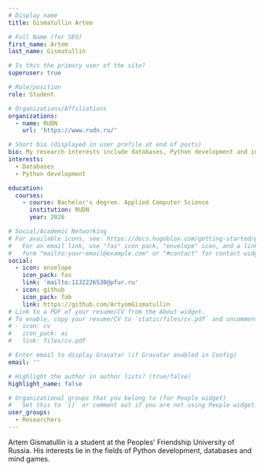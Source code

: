 ```yaml
---
# Display name
title: Gismatullin Artem

# Full Name (for SEO)
first_name: Artem
last_name: Gismatullin

# Is this the primary user of the site?
superuser: true

# Role/position
role: Student

# Organizations/Affiliations
organizations:
  - name: RUDN
    url: 'https://www.rudn.ru/'

# Short bio (displayed in user profile at end of posts)
bio: My research interests include databases, Python development and intellectual games
interests:
  - Databases
  - Python development

education:
  courses:
    - course: Bachelor's degree. Applied Computer Science
      institution: RUDN
      year: 2026

# Social/Academic Networking
# For available icons, see: https://docs.hugoblox.com/getting-started/page-builder/#icons
#   For an email link, use "fas" icon pack, "envelope" icon, and a link in the
#   form "mailto:your-email@example.com" or "#contact" for contact widget.
social:
  - icon: envelope
    icon_pack: fas
    link: 'mailto:1132226530@pfur.ru'
  - icon: github
    icon_pack: fab
    link: https://github.com/ArtyomGismatullin
# Link to a PDF of your resume/CV from the About widget.
# To enable, copy your resume/CV to `static/files/cv.pdf` and uncomment the lines below.
# - icon: cv
#   icon_pack: ai
#   link: files/cv.pdf

# Enter email to display Gravatar (if Gravatar enabled in Config)
email: ''

# Highlight the author in author lists? (true/false)
highlight_name: false

# Organizational groups that you belong to (for People widget)
#   Set this to `[]` or comment out if you are not using People widget.
user_groups:
  - Researchers
---
```


Artem Gismatullin is a student at the Peoples' Friendship University of Russia. His interests lie in the fields of Python development, databases and mind games.
